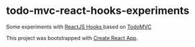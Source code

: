 # todo-mvc-react-hooks-experiments

Some experiments with [ReactJS Hooks ](https://reactjs.org/docs/hooks-intro.html) based on [TodoMVC](https://github.com/tastejs/todomvc/)

This project was bootstrapped with [Create React App](https://github.com/facebook/create-react-app).
